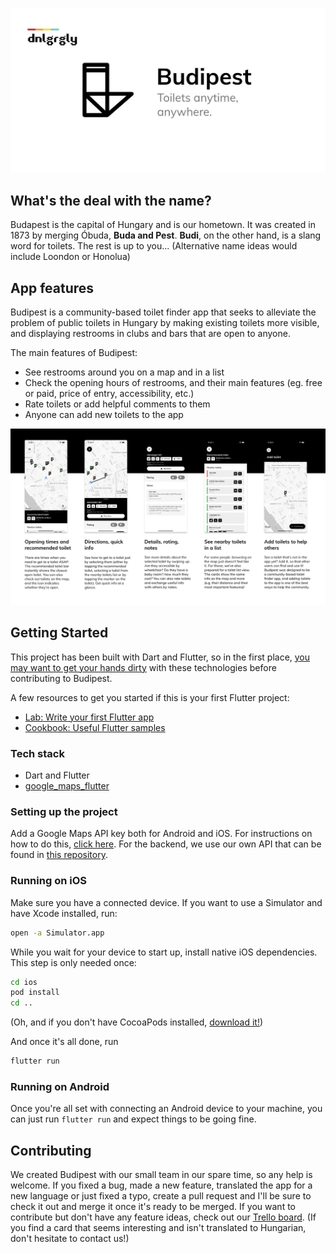 ![Budipest cover image with logo](./github_assets/cover.jpeg?raw=true)

## What's the deal with the name?

Budapest is the capital of Hungary and is our hometown. It was created in 1873 by merging Óbuda, **Buda and Pest**. **Budi**, on the other hand, is a slang word for toilets. The rest is up to you... (Alternative name ideas would include Loondon or Honolua)

## App features
Budipest is a community-based toilet finder app that seeks to alleviate the problem of public toilets in Hungary by making existing toilets more visible, and displaying restrooms in clubs and bars that are open to anyone.

The main features of Budipest:
- See restrooms around you on a map and in a list
- Check the opening hours of restrooms, and their main features (eg. free or paid, price of entry, accessibility, etc.)
- Rate toilets or add helpful comments to them
- Anyone can add new toilets to the app

![App screenshots and description](./github_assets/features.png?raw=true)

## Getting Started

This project has been built with Dart and Flutter, so in the first place, [you may want to get your hands dirty](https://flutter.dev/docs/get-started) with these technologies before contributing to Budipest.

A few resources to get you started if this is your first Flutter project:

- [Lab: Write your first Flutter app](https://flutter.dev/docs/get-started/codelab)
- [Cookbook: Useful Flutter samples](https://flutter.dev/docs/cookbook)

### Tech stack
- Dart and Flutter
- [google_maps_flutter](https://pub.dev/packages/google_maps_flutter)

### Setting up the project

Add a Google Maps API key both for Android and iOS. For instructions on how to do this, [click here](https://stackoverflow.com/a/59834585).
For the backend, we use our own API that can be found in [this repository](https://github.com/dnlgrgly/budipest-api).

### Running on iOS

Make sure you have a connected device. If you want to use a Simulator and have Xcode installed, run:

```bash
open -a Simulator.app
```

While you wait for your device to start up, install native iOS dependencies. This step is only needed once:

```bash
cd ios
pod install
cd ..
```

(Oh, and if you don't have CocoaPods installed, [download it!](https://cocoapods.org/))

And once it's all done, run

```bash
flutter run
```

### Running on Android

Once you're all set with connecting an Android device to your machine, you can just run `flutter run` and expect things to be going fine.

## Contributing

We created Budipest with our small team in our spare time, so any help is welcome. If you fixed a bug, made a new feature, translated the app for a new language or just fixed a typo, create a pull request and I'll be sure to check it out and merge it once it's ready to be merged.
If you want to contribute but don't have any feature ideas, check out our [Trello board](https://trello.com/b/EZNASMNg/budipest). (If you find a card that seems interesting and isn't translated to Hungarian, don't hesitate to contact us!)
